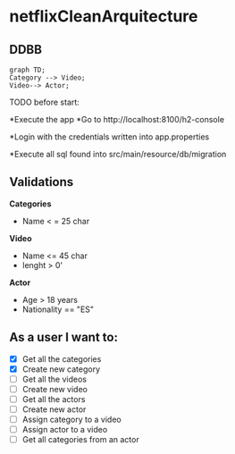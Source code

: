 # netflixCleanArquitecture



## DDBB

```mermaid
graph TD;
Category --> Video;
Video--> Actor;
```
TODO before start:
  
  *Execute the app
  *Go to http://localhost:8100/h2-console
  
  *Login with the credentials written into app.properties
  
  *Execute all sql found into src/main/resource/db/migration


## Validations

**Categories**

- Name < = 25 char

**Video**

- Name <= 45 char
- lenght > 0'

**Actor**

- Age > 18 years
- Nationality == "ES"



## As a user I want to:

- [x] Get all the categories
- [x] Create new category
- [ ] Get all the videos
- [ ] Create new video
- [ ] Get all the actors
- [ ] Create new actor
- [ ] Assign category to a video
- [ ] Assign actor to a video
- [ ] Get all categories from an actor
